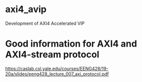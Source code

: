 # axi4_avip
Development of AXI4 Accelerated VIP

# Good information for AXI4 and AXI4-stream protocol
https://caslab.csl.yale.edu/courses/EENG428/19-20a/slides/eeng428_lecture_007_axi_protocol.pdf
